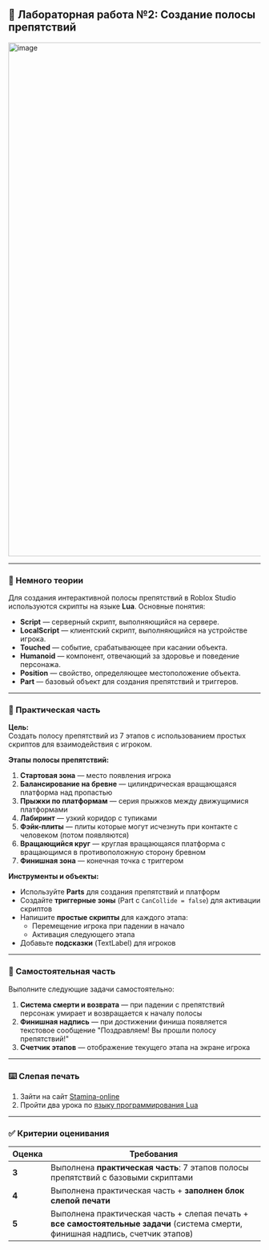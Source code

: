 ## 🧪 Лабораторная работа №2: Создание полосы препятствий
<img width="1024" height="1024" alt="image" src="https://github.com/user-attachments/assets/c6af9ea0-e71a-40b1-9d86-4b798ee3f599" />

---

### 📘 Немного теории

Для создания интерактивной полосы препятствий в Roblox Studio используются скрипты на языке **Lua**. Основные понятия:

- **Script** — серверный скрипт, выполняющийся на сервере.
- **LocalScript** — клиентский скрипт, выполняющийся на устройстве игрока.
- **Touched** — событие, срабатывающее при касании объекта.
- **Humanoid** — компонент, отвечающий за здоровье и поведение персонажа.
- **Position** — свойство, определяющее местоположение объекта.
- **Part** — базовый объект для создания препятствий и триггеров.

---

### 🔨 Практическая часть

**Цель:**  
Создать полосу препятствий из 7 этапов с использованием простых скриптов для взаимодействия с игроком.

**Этапы полосы препятствий:**
1. **Стартовая зона** — место появления игрока
2. **Балансирование на бревне** — цилиндрическая вращающаяся платформа над пропастью
3. **Прыжки по платформам** — серия прыжков между движущимися платформами
4. **Лабиринт** — узкий коридор с тупиками
5. **Фэйк-плиты** — плиты которые могут исчезнуть при контакте с человеком (потом появляются)
6. **Вращающийся круг** — круглая вращающаяся платформа с вращающимся в противоположную сторону бревном
7. **Финишная зона** — конечная точка с триггером

**Инструменты и объекты:**
- Используйте **Parts** для создания препятствий и платформ
- Создайте **триггерные зоны** (Part с `CanCollide = false`) для активации скриптов
- Напишите **простые скрипты** для каждого этапа:
  - Перемещение игрока при падении в начало
  - Активация следующего этапа
- Добавьте **подсказки** (TextLabel) для игроков

---

### 🧩 Самостоятельная часть

Выполните следующие задачи самостоятельно:

1. **Система смерти и возврата** — при падении с препятствий персонаж умирает и возвращается к началу полосы
2. **Финишная надпись** — при достижении финиша появляется текстовое сообщение "Поздравляем! Вы прошли полосу препятствий!"
3. **Счетчик этапов** — отображение текущего этапа на экране игрока

---

### ⌨️ Слепая печать 

1. Зайти на сайт [Stamina-online](https://stamina-online.com/)
2. Пройти два урока по [языку программирования Lua](https://stamina-online.com/ru/workout/programming/21)

---

### ✅ Критерии оценивания

| Оценка | Требования |
|--------|------------|
| **3**  | Выполнена **практическая часть**: 7 этапов полосы препятствий с базовыми скриптами |
| **4**  | Выполнена практическая часть + **заполнен блок слепой печати** |
| **5**  | Выполнена практическая часть + слепая печать + **все самостоятельные задачи** (система смерти, финишная надпись, счетчик этапов) |
